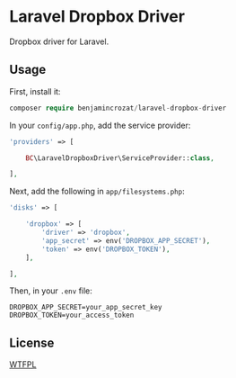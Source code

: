 # Laravel Dropbox Driver

Dropbox driver for Laravel.

## Usage

First, install it:
```php
composer require benjamincrozat/laravel-dropbox-driver
```

In your ```config/app.php```, add the service provider:
```php
'providers' => [

    BC\LaravelDropboxDriver\ServiceProvider::class,

],
```

Next, add the following in ```app/filesystems.php```:
```php
'disks' => [

    'dropbox' => [
        'driver' => 'dropbox',
        'app_secret' => env('DROPBOX_APP_SECRET'),
        'token' => env('DROPBOX_TOKEN'),
    ],

],
```

Then, in your ```.env``` file:
```
DROPBOX_APP_SECRET=your_app_secret_key
DROPBOX_TOKEN=your_access_token
```

## License

[WTFPL](http://www.wtfpl.net/about/)

